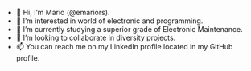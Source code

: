 - 👋 Hi, I’m Mario (@emariors).
- 👀 I’m interested in world of electronic and programming.
- 🌱 I’m currently studying a superior grade of Electronic Maintenance.
- 💞️ I’m looking to collaborate in diversity projects.
- 📫 You can reach me on my LinkedIn profile located in my GitHub profile.

<!---
emariors/emariors is a ✨ special ✨ repository because its `README.md` (this file) appears on your GitHub profile.
You can click the Preview link to take a look at your changes.
--->
